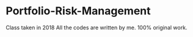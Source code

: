 # Portfolio-Risk-Management
Class taken in 2018
All the codes are written by me. 100% original work.
